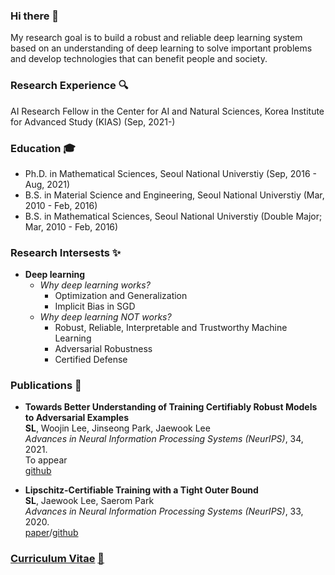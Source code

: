 ### Hi there 👋

My research goal is to build a robust and reliable deep learning system based on an understanding of deep learning to solve important problems and develop technologies that can benefit people and society.

### Research Experience 🔍
AI Research Fellow in the Center for AI and Natural Sciences, Korea Institute for Advanced Study (KIAS) (Sep, 2021-)

### Education 🎓
- Ph.D. in Mathematical Sciences, Seoul National Universtiy (Sep, 2016 - Aug, 2021)
- B.S. in Material Science and Engineering, Seoul National Universtiy (Mar, 2010 - Feb, 2016)
- B.S. in Mathematical Sciences, Seoul National Universtiy (Double Major; Mar, 2010 - Feb, 2016)


### Research Intersests ✨
- **Deep learning**
    - _Why deep learning works?_
        - Optimization and Generalization
        - Implicit Bias in SGD 
    - _Why deep learning NOT works?_
        - Robust, Reliable, Interpretable and Trustworthy Machine Learning
        - Adversarial Robustness
        - Certified Defense

### Publications 📝
- **Towards Better Understanding of Training Certifiably Robust Models to Adversarial Examples**<br>
**SL**, Woojin Lee, Jinseong Park, Jaewook Lee<br>
_Advances in Neural Information Processing Systems (NeurIPS)_, 34, 2021.<br>
To appear<br>
[github](https://github.com/sungyoon-lee/LossLandscapeMatters)

- **Lipschitz-Certifiable Training with a Tight Outer Bound**<br>
**SL**, Jaewook Lee, Saerom Park<br>
_Advances in Neural Information Processing Systems (NeurIPS)_, 33, 2020.<br>
[paper](https://proceedings.neurips.cc//paper/2020/hash/c46482dd5d39742f0bfd417b492d0e8e-Abstract.html)/[github](https://github.com/sungyoon-lee/bcp)

### [Curriculum Vitae](https://s3.us-west-2.amazonaws.com/secure.notion-static.com/3ac7e8c7-8c9f-49cb-8279-1ce60f77f3ac/cv.pdf?X-Amz-Algorithm=AWS4-HMAC-SHA256&X-Amz-Credential=AKIAT73L2G45O3KS52Y5%2F20211014%2Fus-west-2%2Fs3%2Faws4_request&X-Amz-Date=20211014T065338Z&X-Amz-Expires=86400&X-Amz-Signature=d36c46ef857dff7e3362bd49c0218f194db96d2893ccf599e332756d66d89f91&X-Amz-SignedHeaders=host&response-content-disposition=filename%20%3D%22cv.pdf%22) [🌱](https://s3.us-west-2.amazonaws.com/secure.notion-static.com/3ac7e8c7-8c9f-49cb-8279-1ce60f77f3ac/cv.pdf?X-Amz-Algorithm=AWS4-HMAC-SHA256&X-Amz-Credential=AKIAT73L2G45O3KS52Y5%2F20211014%2Fus-west-2%2Fs3%2Faws4_request&X-Amz-Date=20211014T065338Z&X-Amz-Expires=86400&X-Amz-Signature=d36c46ef857dff7e3362bd49c0218f194db96d2893ccf599e332756d66d89f91&X-Amz-SignedHeaders=host&response-content-disposition=filename%20%3D%22cv.pdf%22)


<!--
**sungyoon-lee/sungyoon-lee** is a ✨ _special_ ✨ repository because its `README.md` (this file) appears on your GitHub profile.

Here are some ideas to get you started:

- 🔭 I’m currently working on ...
- 🌱 I’m currently learning ...
- 👯 I’m looking to collaborate on ...
- 🤔 I’m looking for help with ...
- 💬 Ask me about ...
- 📫 How to reach me: ...
- 😄 Pronouns: ...
- ⚡ Fun fact: ...
-->

